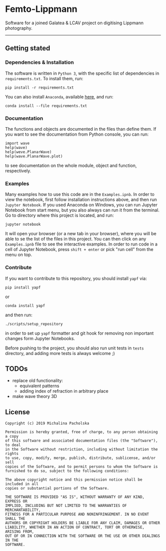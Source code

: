 # Femto-Lippmann
Software for a joined Galatea & LCAV project on digitising Lippmann photography.

---
## Getting stated

### Dependencies & Installation

The software is written in `Python 3`, with the specific list of dependencies in 
`requirements.txt`. To install them, run:
```
pip install -r requirements.txt
```

You can also install `Anaconda`, available [here](https://www.anaconda.com), 
and run:
```
conda install --file requirements.txt
```

### Documentation

The functions and objects are documented in the files than define them. If you
want to see the documentation from Python console, you can run:

    import wave
    help(wave)
    help(weve.PlanarWave)
    help(wave.PlanarWave.plot)
    
to see documentation on the whole module, object and function, respectively.

### Examples
Many examples how to use this code are in the `Examples.ipnb`. In order to view 
the notebook, first follow installation instructions above, and then run 
`Jupyter Notebook`. If you used Anaconda on Windows, you can run Jupyter 
Notebook from start menu, but you also always can run it from the terminal. Go 
to directory where this project is located, and run:

    jupyter notebook

It will open your browser (or a new tab in your browser), where you will be 
able to se the list of the files in this project. You can then click on any 
`Examples.ipnb` file to see the interactive examples. In order to run code in a 
cell of Jupyter Notebook, press `shift + enter` or pick "run cell" from the 
menu on top. 

### Contribute
If you want to contribute to this repository, you should install `yapf` via:

    pip install yapf
    
or 
    
    conda install yapf
    
and then run:

    ./scripts/setup_repository

in order to set up `yapf` formatter and git hook for removing non important 
changes form Jupyter Notebooks.

Before pushing to the project, you should also run unit tests in `tests` 
directory, and adding more tests is always welcome ;)

## TODOs

 - replace old functionality:
    - equivalent patterns
    - adding index of refraction in arbitrary place
 - make wave theory 3D
     
     
## License

```
Copyright (c) 2019 Michalina Pacholska

Permission is hereby granted, free of charge, to any person obtaining a copy
of this software and associated documentation files (the "Software"), to deal
in the Software without restriction, including without limitation the rights
to use, copy, modify, merge, publish, distribute, sublicense, and/or sell
copies of the Software, and to permit persons to whom the Software is
furnished to do so, subject to the following conditions:

The above copyright notice and this permission notice shall be included in all
copies or substantial portions of the Software.

THE SOFTWARE IS PROVIDED "AS IS", WITHOUT WARRANTY OF ANY KIND, EXPRESS OR
IMPLIED, INCLUDING BUT NOT LIMITED TO THE WARRANTIES OF MERCHANTABILITY,
FITNESS FOR A PARTICULAR PURPOSE AND NONINFRINGEMENT. IN NO EVENT SHALL THE
AUTHORS OR COPYRIGHT HOLDERS BE LIABLE FOR ANY CLAIM, DAMAGES OR OTHER
LIABILITY, WHETHER IN AN ACTION OF CONTRACT, TORT OR OTHERWISE, ARISING FROM,
OUT OF OR IN CONNECTION WITH THE SOFTWARE OR THE USE OR OTHER DEALINGS IN THE
SOFTWARE.
```
